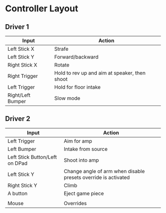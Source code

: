 # Controller Layout

## Driver 1

| Input             | Action                                        |
|-------------------|-----------------------------------------------|
| Left Stick X      | Strafe                                        |
| Left Stick Y      | Forward/backward                              |
| Right Stick X     | Rotate                                        |
| Right Trigger     | Hold to rev up and aim at speaker, then shoot |
| Left Trigger      | Hold for floor intake                         |
| Right/Left Bumper | Slow mode                                     |

## Driver 2

| Input                          | Action                                                         |
|--------------------------------|----------------------------------------------------------------|
| Left Trigger                   | Aim for amp                                                    |
| Left Bumper                    | Intake from source                                             |
| Left Stick Button/Left on DPad | Shoot into amp                                                 |
| Left Stick Y                   | Change angle of arm when disable presets override is activated |
| Right Stick Y                  | Climb                                                          |
| A button                       | Eject game piece                                               |
|                                |                                                                |
| Mouse                          | Overrides                                                      |
